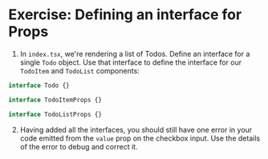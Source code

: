 # Exercise: Defining an interface for Props

1. In `index.tsx`, we're rendering a list of Todos. Define an interface for a single `Todo` object. Use that interface to define the interface for our `TodoItem` and `TodoList` components:

```ts
interface Todo {}

interface TodoItemProps {}

interface TodoListProps {}
```

2. Having added all the interfaces, you should still have one error in your code emitted from the `value` prop on the checkbox input. Use the details of the error to debug and correct it.
